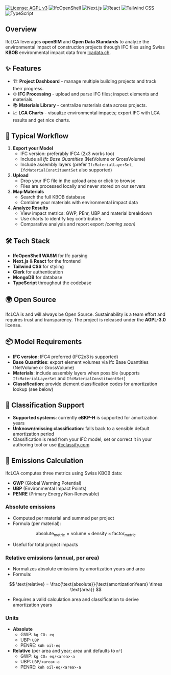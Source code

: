 [![License: AGPL v3](https://img.shields.io/badge/License-AGPL_v3-blue.svg)](https://www.gnu.org/licenses/agpl-3.0)
![IfcOpenShell](https://img.shields.io/badge/IfcOpenShell-darkgreen?logo=ifcopenshell&logoColor=black)
![Next.js](https://img.shields.io/badge/Next.js-black?logo=next.js&logoColor=white)
![React](https://img.shields.io/badge/React-blue?logo=react)
![Tailwind CSS](https://img.shields.io/badge/TailwindCSS-06B6D4?logo=tailwindcss&logoColor=white)
![TypeScript](https://img.shields.io/badge/TypeScript-3178C6?logo=typescript&logoColor=white)

## Overview
IfcLCA leverages **openBIM** and **Open Data Standards** to analyze the environmental impact of construction projects through IFC files using Swiss **KBOB** environmental impact data from [lcadata.ch](https://lcadata.ch).

## ✨ Features
- 🏗️ **Project Dashboard** - manage multiple building projects and track their progress.
- ⚙️ **IFC Processing** - upload and parse IFC files; inspect elements and materials.
- 📚 **Materials Library** - centralize materials data across projects.
- 📈 **LCA Charts** - visualize environmental impacts; export IFC with LCA results and get nice charts.

## 🚀 Typical Workflow
1. **Export your Model**
   - IFC version: preferably IFC4 (2x3 works too)
   - Include all *Ifc Base Quantities* (NetVolume or GrossVolume)
   - Include assembly layers (prefer `IfcMaterialLayerSet`, `IfcMaterialConstituentSet` also supported)
2. **Upload**
   - Drop your IFC file in the upload area or click to browse
   - Files are processed locally and never stored on our servers
3. **Map Materials**
   - Search the full KBOB database
   - Combine your materials with environmental impact data
4. **Analyze Results**
   - View impact metrics: GWP, PEnr, UBP and material breakdown
   - Use charts to identify key contributors
   - Comparative analysis and report export *(coming soon)*

## 🛠 Tech Stack
- **IfcOpenShell WASM** for Ifc parsing
- **Next.js** & **React** for the frontend
- **Tailwind CSS** for styling
- **Clerk** for authentication
- **MongoDB** for database
- **TypeScript** throughout the codebase

## 🌍 Open Source
IfcLCA is and will always be Open Source. Sustainability is a team effort and requires trust and transparency. The project is released under the **AGPL-3.0** license.


## 📦 Model Requirements
- **IFC version**: IFC4 preferred (IFC2x3 is supported)
- **Base Quantities**: export element volumes via Ifc Base Quantities (NetVolume or GrossVolume)
- **Materials**: include assembly layers when possible (supports `IfcMaterialLayerSet` and `IfcMaterialConstituentSet`)
- **Classification**: provide element classification codes for amortization lookup (see below)

## 🧾 Classification Support
- **Supported systems**: currently **eBKP-H** is supported for amortization years
- **Unknown/missing classification**: falls back to a sensible default amortization period
- Classification is read from your IFC model; set or correct it in your authoring tool or use [ifcclassify.com](https://ifcclassify.com)

## 📐 Emissions Calculation
IfcLCA computes three metrics using Swiss KBOB data:
- **GWP** (Global Warming Potential)
- **UBP** (Environmental Impact Points)
- **PENRE** (Primary Energy Non‑Renewable)

### Absolute emissions
- Computed per material and summed per project
- Formula (per material):

$$
\text{absolute}_{\text{metric}} = \text{volume} \times \text{density} \times \text{factor}_{\text{metric}}
$$

- Useful for total project impacts

### Relative emissions (annual, per area)
- Normalizes absolute emissions by amortization years and area
- Formula:

$$
\text{relative} = \frac{\text{absolute}}{\text{amortizationYears} \times \text{area}}
$$

- Requires a valid calculation area and classification to derive amortization years

### Units
- **Absolute**
  - GWP: `kg CO₂ eq`
  - UBP: `UBP`
  - PENRE: `kWh oil-eq`
- **Relative** (per area and year; area unit defaults to `m²`)
  - GWP: `kg CO₂ eq/<area>·a`
  - UBP: `UBP/<area>·a`
  - PENRE: `kWh oil-eq/<area>·a`
